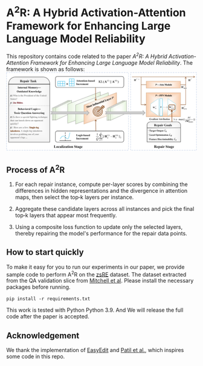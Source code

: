 # A<sup>2</sup>R: A Hybrid Activation-Attention Framework for Enhancing Large Language Model Reliability

This repository contains code related to the paper _A<sup>2</sup>R: A Hybrid Activation-Attention Framework for Enhancing Large Language Model Reliability_. The framework is shown as follows:
![image](images/framework.jpg)

## Process of A<sup>2</sup>R

1. For each repair instance, compute per-layer scores by combining the differences in hidden representations and the divergence in attention maps, then select the top‑k layers per instance.

2. Aggregate these candidate layers across all instances and pick the final top‑k layers that appear most frequently.

3. Using a composite loss function to update only the selected layers, thereby repairing the model's performance for the repair data points.

## How to start quickly 
To make it easy for you to run our experiments in our paper, we provide sample code to perform A<sup>2</sup>R on the [zsRE](http://nlp.cs.washington.edu/zeroshot/) dataset. The dataset extracted from the QA validation slice from [Mitchell et al](https://github.com/eric-mitchell/mend). Please install the necessary packages before running.
```
pip install -r requirements.txt
```
This work is tested with Python Python 3.9. And We will release the full code after the paper is accepted.

## Acknowledgement

We thank the implementation of [EasyEdit](https://github.com/zjunlp/EasyEdit) and [Patil et al.](https://github.com/Vaidehi99/InfoDeletionAttacks), which inspires some code in this repo.

